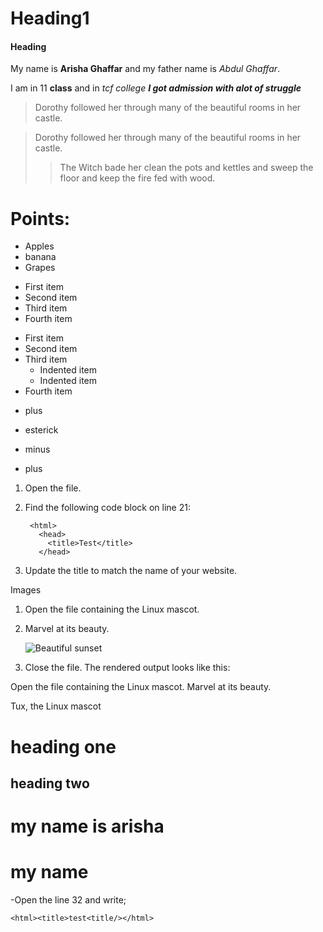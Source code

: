 # Heading1
#### Heading

My name is **Arisha Ghaffar** and my father name is *Abdul Ghaffar*.

I am in 11 __class__  and in _tcf college_ ***I got admission with alot of struggle*** 

> Dorothy followed her through many of the beautiful rooms in her castle.

 > Dorothy followed her through many of the beautiful rooms in her castle.
>
>> The Witch bade her clean the pots and kettles and sweep the floor and keep the fire fed with wood.

# Points:
- Apples
- banana
- Grapes

* First item
* Second item
* Third item
* Fourth item

- First item
- Second item
- Third item
    - Indented item
    - Indented item
- Fourth item

+ plus
* esterick
- minus
+ plus


1. Open the file.
2. Find the following code block on line 21:

        <html>
          <head>
            <title>Test</title>
          </head>

3. Update the title to match the name of your website.


Images
1. Open the file containing the Linux mascot.
2. Marvel at its beauty.

    ![Beautiful sunset]([/assets/images/tux.png](https://img.freepik.com/free-photo/sunset-time-tropical-beach-sea-with-coconut-palm-tree_74190-1075.jpg?semt=ais_hybrid&w=740&q=80))

3. Close the file.
The rendered output looks like this:

Open the file containing the Linux mascot.
Marvel at its beauty.

Tux, the Linux mascot

heading one
============
heading two
-----------

<h1>
 my name is arisha
</h1>

<h1>my name</h1>

-Open the line 32 and write; 
<html>
   <head>
     <title>Test</title>
</head>

```
<html><title>test<title/></html>
```
